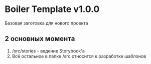 # Boiler Template v1.0.0

Базовая заготовка для нового проекта

## 2 основных момента

1. /src/stories - ведение Storybook'а
2. Всё остальное в папке /src относится к разработке шаблонов
